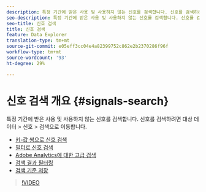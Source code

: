 ```yaml
---
description: 특정 기간에 받은 사용 및 사용하지 않는 신호를 검색합니다. 신호를 검색하려면 대상 데이터 > 신호 > 검색으로 이동합니다.
seo-description: 특정 기간에 받은 사용 및 사용하지 않는 신호를 검색합니다. 신호를 검색하려면 대상 데이터 > 신호 > 검색으로 이동합니다.
seo-title: 신호 검색
title: 신호 검색
feature: Data Explorer
translation-type: tm+mt
source-git-commit: e05eff3cc04e4a82399752c862e2b2370286f96f
workflow-type: tm+mt
source-wordcount: '93'
ht-degree: 29%

---
```



# 신호 검색 개요 {#signals-search}

특정 기간에 받은 사용 및 사용하지 않는 신호를 검색합니다. 신호를 검색하려면 대상 데이터 > 신호 > 검색으로 이동합니다.

* [키-값 쌍으로 신호 검색](/help/using/features/data-explorer/data-explorer-signals-search/data-explorer-search-pairs.md)
* [필터로 신호 검색](/help/using/features/data-explorer/data-explorer-signals-search/data-explorer-search-filters.md)
* [Adobe Analytics에 대한 고급 검색](/help/using/features/data-explorer/data-explorer-signals-search/data-explorer-search-analytics.md)
* [검색 결과 필터링](/help/using/features/data-explorer/data-explorer-signals-search/data-explorer-filter-results.md)
* [검색 기준 저장](/help/using/features/data-explorer/data-explorer-signals-search/data-explorer-save-search.md)

>[!VIDEO](https://video.tv.adobe.com/v/25148/)
